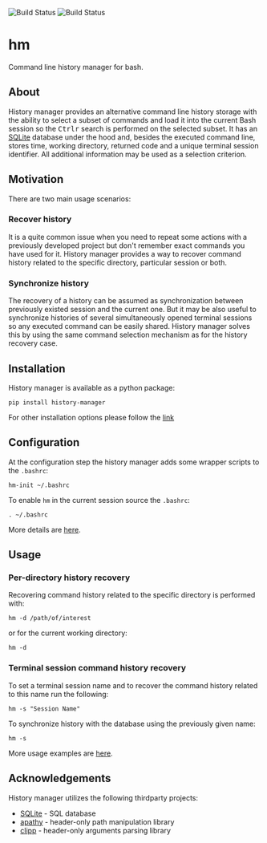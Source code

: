 ![Build Status](https://github.com/dkolmakov/hm/blob/try-workflow/.github/workflows/c-cpp.yml/badge.svg)
![Build Status](https://travis-ci.com/dkolmakov/hm.svg?branch=master)

# hm
Command line history manager for bash. 

## About
History manager provides an alternative command line history storage with the ability to select a subset of commands and load it into the current Bash session so the <kbd>Ctrl</kbd><kbd>r</kbd> search is performed on the selected subset. It has an [SQLite](https://www.sqlite.org) database under the hood and, besides the executed command line, stores time, working directory, returned code and a unique terminal session identifier. All additional information may be used as a selection criterion.

## Motivation

There are two main usage scenarios:

### Recover history

It is a quite common issue when you need to repeat some actions with a previously developed project but don't remember exact commands you have used for it. History manager provides a way to recover command history related to the specific directory, particular session or both.

### Synchronize history

The recovery of a history can be assumed as synchronization between previously existed session and the current one. But it may be also useful to synchronize histories of several simultaneously opened terminal sessions so any executed command can be easily shared. History manager solves this by using the same command selection mechanism as for the history recovery case.

## Installation

History manager is available as a python package:

```Shell
pip install history-manager
```

For other installation options please follow the [link](docs/installation.md)

## Configuration

At the configuration step the history manager adds some wrapper scripts to the `.bashrc`:

```Shell
hm-init ~/.bashrc
```
To enable `hm` in the current session source the `.bashrc`:

```Shell
. ~/.bashrc
```

More details are [here](docs/configuration.md).

## Usage

### Per-directory history recovery

Recovering command history related to the specific directory is performed with:

```Shell
hm -d /path/of/interest
```
or for the current working directory:

```Shell
hm -d
```

### Terminal session command history recovery

To set a terminal session name and to recover the command history related to this name run the following:
```Shell
hm -s "Session Name"
```

To synchronize history with the database using the previously given name:
```Shell
hm -s
```

More usage examples are [here](docs/usage.md).

## Acknowledgements

History manager utilizes the following thirdparty projects:
- [SQLite](https://www.sqlite.org) - SQL database
- [apathy](https://github.com/dlecocq/apathy) - header-only path manipulation library
- [clipp](https://github.com/muellan/clipp) - header-only arguments parsing library



